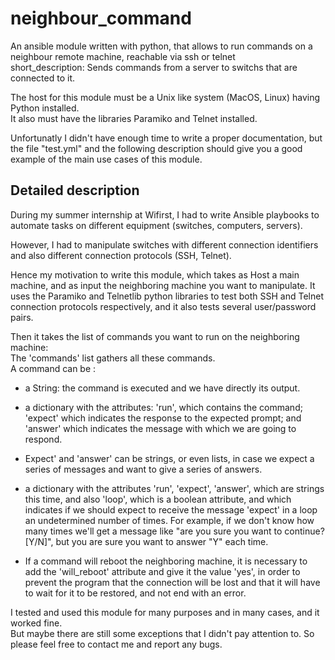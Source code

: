 # neighbour_command
An ansible module written with python, that allows to run commands on a neighbour remote machine, reachable via ssh or telnet  
short_description: Sends commands from a server to switchs that are connected to it.  

The host for this module must be a Unix like system (MacOS, Linux) having Python installed.  
It also must have the libraries Paramiko and Telnet installed.  

Unfortunatly I didn't have enough time to write a proper documentation, but the file "test.yml" and the following description should give you a good example of the main use cases of this module.  


## Detailed description
During my summer internship at Wifirst, I had to write Ansible playbooks to automate tasks on different equipment (switches, computers, servers).  

However, I had to manipulate switches with different connection identifiers and also different connection protocols (SSH, Telnet).  

Hence my motivation to write this module, which takes as Host a main machine, and as input the neighboring machine you want to manipulate. It uses the Paramiko and Telnetlib python libraries to test both SSH and Telnet connection protocols respectively, and it also tests several user/password pairs.  

Then it takes the list of commands you want to run on the neighboring machine:   
The 'commands' list gathers all these commands.  
A command can be :  

- a String: the command is executed and we have directly its output.  

- a dictionary with the attributes: 'run', which contains the command; 'expect' which indicates the response to the expected prompt; and 'answer' which indicates the message with which we are going to respond.   

- Expect' and 'answer' can be strings, or even lists, in case we expect a series of messages and want to give a series of answers.   

- a dictionary with the attributes 'run', 'expect', 'answer', which are strings this time, and also 'loop', which is a boolean attribute, and which indicates if we should expect to receive the message 'expect' in a loop an undetermined number of times. For example, if we don't know how many times we'll get a message like "are you sure you want to continue? [Y/N]", but you are sure you want to answer "Y" each time.    

- If a command will reboot the neighboring machine, it is necessary to add the 'will_reboot' attribute and give it the value 'yes', in order to prevent the program that the connection will be lost and that it will have to wait for it to be restored, and not end with an error.   


I tested and used this module for many purposes and in many cases, and it worked fine.  
But maybe there are still some exceptions that I didn't pay attention to. So please feel free to contact me and report any bugs.


